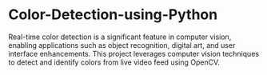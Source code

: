 # Color-Detection-using-Python
Real-time color detection is a significant feature in computer vision, enabling applications such as object recognition, digital art, and user interface enhancements. This project leverages computer vision techniques to detect and identify colors from live video feed using OpenCV. 
